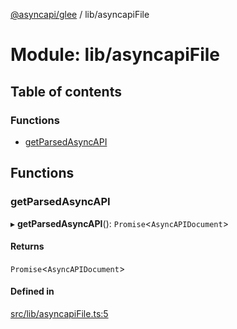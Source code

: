 [@asyncapi/glee](../README.md) / lib/asyncapiFile

# Module: lib/asyncapiFile

## Table of contents

### Functions

- [getParsedAsyncAPI](lib_asyncapiFile.md#getparsedasyncapi)

## Functions

### getParsedAsyncAPI

▸ **getParsedAsyncAPI**(): `Promise`<`AsyncAPIDocument`\>

#### Returns

`Promise`<`AsyncAPIDocument`\>

#### Defined in

[src/lib/asyncapiFile.ts:5](https://github.com/asyncapi/glee/blob/29dcf2b/src/lib/asyncapiFile.ts#L5)
